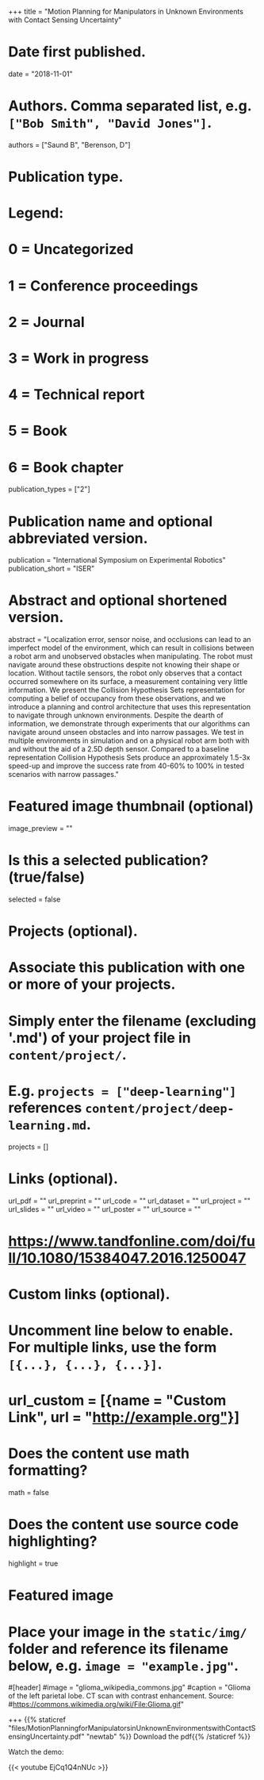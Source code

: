 +++
title = "Motion Planning for Manipulators in Unknown Environments with Contact Sensing Uncertainty"

# Date first published.
date = "2018-11-01"

# Authors. Comma separated list, e.g. `["Bob Smith", "David Jones"]`.
authors = ["Saund B", "Berenson, D"]
# Publication type.
# Legend:
# 0 = Uncategorized
# 1 = Conference proceedings
# 2 = Journal
# 3 = Work in progress
# 4 = Technical report
# 5 = Book
# 6 = Book chapter
publication_types = ["2"]

# Publication name and optional abbreviated version.
publication = "International Symposium on Experimental Robotics"
publication_short = "ISER"

# Abstract and optional shortened version.
abstract = "Localization error, sensor noise, and occlusions can lead to an imperfect model of the environment, which can result in collisions between a robot arm and unobserved obstacles when manipulating. The robot must navigate around these obstructions despite not knowing their shape or location. Without tactile sensors, the robot only observes that a contact occurred somewhere on its surface, a measurement containing very little information. We present the Collision Hypothesis Sets representation for computing a belief of occupancy from these observations, and we introduce a planning and control architecture that uses this representation to navigate through unknown environments. Despite the dearth of information, we demonstrate through experiments that our algorithms can navigate around unseen obstacles and into narrow passages. We test in multiple environments in simulation and on a physical robot arm both with and without the aid of a 2.5D depth sensor. Compared to a baseline representation Collision Hypothesis Sets produce an approximately 1.5-3x speed-up and improve the success rate from 40-60% to 100% in tested scenarios with narrow passages."

# Featured image thumbnail (optional)
image_preview = ""

# Is this a selected publication? (true/false)
selected = false

# Projects (optional).
#   Associate this publication with one or more of your projects.
#   Simply enter the filename (excluding '.md') of your project file in `content/project/`.
#   E.g. `projects = ["deep-learning"]` references `content/project/deep-learning.md`.
projects = []

# Links (optional).
url_pdf = ""
url_preprint = ""
url_code = ""
url_dataset = ""
url_project = ""
url_slides = ""
url_video = ""
url_poster = ""
url_source = ""
# https://www.tandfonline.com/doi/full/10.1080/15384047.2016.1250047

# Custom links (optional).
#   Uncomment line below to enable. For multiple links, use the form `[{...}, {...}, {...}]`.
# url_custom = [{name = "Custom Link", url = "http://example.org"}]

# Does the content use math formatting?
math = false

# Does the content use source code highlighting?
highlight = true

# Featured image
# Place your image in the `static/img/` folder and reference its filename below, e.g. `image = "example.jpg"`.
#[header]
#image = "glioma_wikipedia_commons.jpg"
#caption = "Glioma of the left parietal lobe. CT scan with contrast enhancement. Source: #https://commons.wikimedia.org/wiki/File:Glioma.gif"

+++
{{% staticref "files/MotionPlanningforManipulatorsinUnknownEnvironmentswithContactSensingUncertainty.pdf" "newtab" %}} Download the pdf{{% /staticref %}}

Watch the demo: 

{{< youtube EjCq1Q4nNUc >}}
